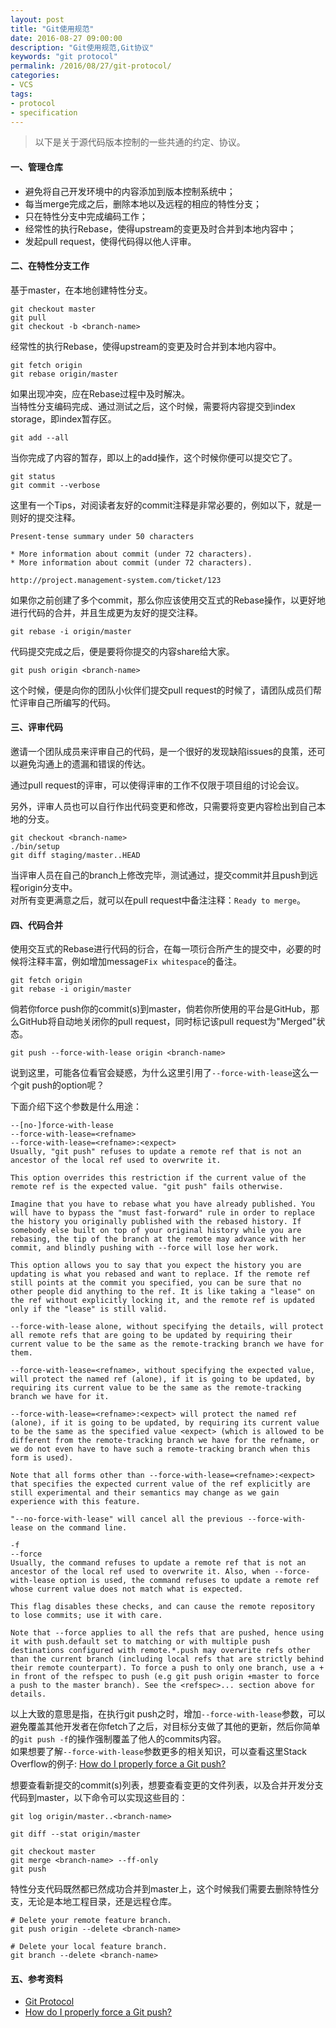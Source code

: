 ```yaml
---
layout: post
title: "Git使用规范"
date: 2016-08-27 09:00:00
description: "Git使用规范,Git协议"
keywords: "git protocol"
permalink: /2016/08/27/git-protocol/
categories:
- VCS
tags:
- protocol
- specification
---
```


> 以下是关于源代码版本控制的一些共通的约定、协议。

#### 一、管理仓库

* 避免将自己开发环境中的内容添加到版本控制系统中；
* 每当merge完成之后，删除本地以及远程的相应的特性分支；
* 只在特性分支中完成编码工作；
* 经常性的执行Rebase，使得upstream的变更及时合并到本地内容中；
* 发起pull request，使得代码得以他人评审。

#### 二、在特性分支工作

基于master，在本地创建特性分支。

```
git checkout master
git pull
git checkout -b <branch-name>
```

经常性的执行Rebase，使得upstream的变更及时合并到本地内容中。

```
git fetch origin
git rebase origin/master
```

如果出现冲突，应在Rebase过程中及时解决。  
当特性分支编码完成、通过测试之后，这个时候，需要将内容提交到index storage，即index暂存区。

```
git add --all
```

当你完成了内容的暂存，即以上的add操作，这个时候你便可以提交它了。  

```
git status
git commit --verbose
```

这里有一个Tips，对阅读者友好的commit注释是非常必要的，例如以下，就是一则好的提交注释。  

```
Present-tense summary under 50 characters

* More information about commit (under 72 characters).
* More information about commit (under 72 characters).

http://project.management-system.com/ticket/123
```

如果你之前创建了多个commit，那么你应该使用交互式的Rebase操作，以更好地进行代码的合并，并且生成更为友好的提交注释。  

```
git rebase -i origin/master
```

代码提交完成之后，便是要将你提交的内容share给大家。

```
git push origin <branch-name>
```

这个时候，便是向你的团队小伙伴们提交pull request的时候了，请团队成员们帮忙评审自己所编写的代码。

#### 三、评审代码

邀请一个团队成员来评审自己的代码，是一个很好的发现缺陷issues的良策，还可以避免沟通上的遗漏和错误的传达。

通过pull request的评审，可以使得评审的工作不仅限于项目组的讨论会议。

另外，评审人员也可以自行作出代码变更和修改，只需要将变更内容检出到自己本地的分支。

```
git checkout <branch-name>
./bin/setup
git diff staging/master..HEAD
```

当评审人员在自己的branch上修改完毕，测试通过，提交commit并且push到远程origin分支中。  
对所有变更满意之后，就可以在pull request中备注注释：`Ready to merge`。

#### 四、代码合并

使用交互式的Rebase进行代码的衍合，在每一项衍合所产生的提交中，必要的时候将注释丰富，例如增加message`Fix whitespace`的备注。

```
git fetch origin
git rebase -i origin/master
```

倘若你force push你的commit(s)到master，倘若你所使用的平台是GitHub，那么GitHub将自动地关闭你的pull request，同时标记该pull request为"Merged"状态。

```
git push --force-with-lease origin <branch-name>
```

说到这里，可能各位看官会疑惑，为什么这里引用了`--force-with-lease`这么一个git push的option呢？  

下面介绍下这个参数是什么用途：  

```
--[no-]force-with-lease
--force-with-lease=<refname>
--force-with-lease=<refname>:<expect>
Usually, "git push" refuses to update a remote ref that is not an ancestor of the local ref used to overwrite it.

This option overrides this restriction if the current value of the remote ref is the expected value. "git push" fails otherwise.

Imagine that you have to rebase what you have already published. You will have to bypass the "must fast-forward" rule in order to replace the history you originally published with the rebased history. If somebody else built on top of your original history while you are rebasing, the tip of the branch at the remote may advance with her commit, and blindly pushing with --force will lose her work.

This option allows you to say that you expect the history you are updating is what you rebased and want to replace. If the remote ref still points at the commit you specified, you can be sure that no other people did anything to the ref. It is like taking a "lease" on the ref without explicitly locking it, and the remote ref is updated only if the "lease" is still valid.

--force-with-lease alone, without specifying the details, will protect all remote refs that are going to be updated by requiring their current value to be the same as the remote-tracking branch we have for them.

--force-with-lease=<refname>, without specifying the expected value, will protect the named ref (alone), if it is going to be updated, by requiring its current value to be the same as the remote-tracking branch we have for it.

--force-with-lease=<refname>:<expect> will protect the named ref (alone), if it is going to be updated, by requiring its current value to be the same as the specified value <expect> (which is allowed to be different from the remote-tracking branch we have for the refname, or we do not even have to have such a remote-tracking branch when this form is used).

Note that all forms other than --force-with-lease=<refname>:<expect> that specifies the expected current value of the ref explicitly are still experimental and their semantics may change as we gain experience with this feature.

"--no-force-with-lease" will cancel all the previous --force-with-lease on the command line.

-f
--force
Usually, the command refuses to update a remote ref that is not an ancestor of the local ref used to overwrite it. Also, when --force-with-lease option is used, the command refuses to update a remote ref whose current value does not match what is expected.

This flag disables these checks, and can cause the remote repository to lose commits; use it with care.

Note that --force applies to all the refs that are pushed, hence using it with push.default set to matching or with multiple push destinations configured with remote.*.push may overwrite refs other than the current branch (including local refs that are strictly behind their remote counterpart). To force a push to only one branch, use a + in front of the refspec to push (e.g git push origin +master to force a push to the master branch). See the <refspec>... section above for details.
```

以上大致的意思是指，在执行git push之时，增加`--force-with-lease`参数，可以避免覆盖其他开发者在你fetch了之后，对目标分支做了其他的更新，然后你简单的`git push -f`的操作强制覆盖了他人的commits内容。  
如果想要了解`--force-with-lease`参数更多的相关知识，可以查看这里Stack Overflow的例子: [How do I properly force a Git push?](http://stackoverflow.com/questions/5509543/how-do-i-properly-force-a-git-push)

想要查看新提交的commit(s)列表，想要查看变更的文件列表，以及合并开发分支代码到master，以下命令可以实现这些目的：

```
git log origin/master..<branch-name>

git diff --stat origin/master

git checkout master
git merge <branch-name> --ff-only
git push
```

特性分支代码既然都已然成功合并到master上，这个时候我们需要去删除特性分支，无论是本地工程目录，还是远程仓库。

```
# Delete your remote feature branch.
git push origin --delete <branch-name>

# Delete your local feature branch.
git branch --delete <branch-name>
```

#### 五、参考资料

* [Git Protocol](https://github.com/thoughtbot/guides/tree/master/protocol/git)
* [How do I properly force a Git push?](http://stackoverflow.com/questions/5509543/how-do-i-properly-force-a-git-push)

